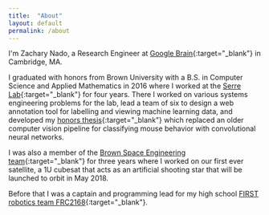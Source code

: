 ```yaml
---
title:  "About"
layout: default
permalink: /about
---
```


I'm Zachary Nado, a Research Engineer at [Google Brain](https://research.google.com/teams/brain/){:target="_blank"} in Cambridge, MA.

I graduated with honors from Brown University with a B.S. in Computer Science and Applied Mathematics in 2016 where I worked at the [Serre Lab](http://serre-lab.clps.brown.edu){:target="_blank"} for four years.  There I worked on various systems engineering problems for the lab, lead a team of six to design a web annotation tool for labelling and viewing machine learning data, and developed my [honors thesis](https://cs.brown.edu/research/pubs/theses/ugrad/2016/nado.zachary.pdf){:target="_blank"} which replaced an older computer vision pipeline for classifying mouse behavior with convolutional neural networks.

I was also a member of the [Brown Space Engineering team](http://brownspace.org){:target="_blank"} for three years where I worked on our first ever satellite, a 1U cubesat that acts as an artificial shooting star that will be launched to orbit in May 2018.

Before that I was a captain and programming lead for my high school [FIRST robotics team FRC2168](https://team2168.org){:target="_blank"}.
